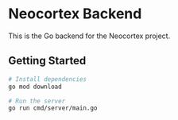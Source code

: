 # Neocortex Backend

This is the Go backend for the Neocortex project.

## Getting Started

```bash
# Install dependencies
go mod download

# Run the server
go run cmd/server/main.go
``` 